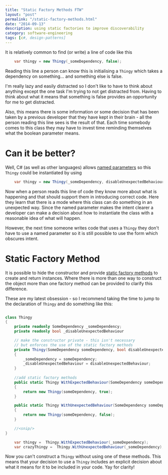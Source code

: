 ```yaml
---
title: "Static Factory Methods FTW"
layout: "post"
permalink: "/static-factory-methods.html"
date: "2014-09-13"
description: using static factories to improve discoverability
category: software-engineering
tags: [c#, design-patterns]
---
```


It is relatively common to find (or write) a line of code like this

```csharp 
	var thingy = new Thingy(_someDependency, false);
```

Reading this line a person can know this is initialising a `Thingy` which takes a dependency on something... and something else is false.

I'm really lazy and easily distracted so I don't like to have to think about anything except the one task I'm trying to not get distracted from. Having to think about what it means that something is false provides an opportunity for me to get distracted. 

<!--more-->

Also, this means there is some information or some decision that has been taken by a previous developer that they have kept in their brain - all the person reading this line sees is the result of that. Each time somebody comes to this class they may have to invest time reminding themselves what the boolean parameter means.

# Can it be better?

Well, C# (as well as other languages) allows [named parameters](http://msdn.microsoft.com/en-gb/library/dd264739.aspx) so this `Thingy` could be instantiated by using

```csharp 
	var thingy = new Thingy(_someDependency, disableUnexpectedBehaviour: false);
```

Now when a person reads this line of code they know more about what is happening and that should support them in introducing correct code. Here they learn that there is a mode where this class can do something in an unexpected way. Since the named parameter makes the intent clearer a developer can make a decision about how to instantiate the class with a reasonable idea of what will happen. 

However, the next time someone writes code that uses a `Thingy` they don't have to use a named parameter so it is still possible to use the form which obscures intent.

# Static Factory Method

It is possible to hide the constructor and provide [static factory methods](http://refactoring.com/catalog/replaceConstructorWithFactoryMethod.html) to create and return instances. Where there is more than one way to construct the object more than one factory method can be provided to clarify this difference.

These are my latest obsession - so I recommend taking the time to jump to the declaration of `Thingy` and do something like this:

```csharp 

class Thingy 
{
    private readonly SomeDependency _someDependency;
	private readonly bool _disableUnexpectedBehaviour

    // make the constructor private - this isn't necessary 
    // but enforces the use of the static factory methods
	private Thingy(SomeDependency someDependency, bool disableUnexpectedBehaviour) 
	{
		_someDependency = someDependency;
		_disableUnexpectedBehaviour = disableUnexpectedBehaviour;
	}
	
	//add static factory methods
	public static Thingy WithExpectedBehaviour(SomeDependency someDependency)
	{
		return new Thingy(someDependency, true);
	}

	public static Thingy WithUnexpectedBehaviour(SomeDependency someDependency)
	{
		return new Thingy(someDependency, false);
	}

	//<snip/>
}

	var thingy =  Thingy.WithExpectedBehaviour(_someDependency);
	var crazyThingy =  Thingy.WithUnexpectedBehaviour(_someDependency);

```

Now you can't construct a `Thingy` without using one of these methods. This means that your decision to use a `Thingy` includes an explicit decision about what it means for it to be included in your code. Yay for clarity!